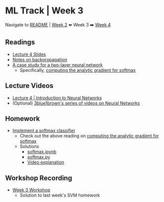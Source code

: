 # ML Track | Week 3
Navigate to [README](README.md) | [Week 2](week2.md) ⬅️ Week 3 ➡️ [Week 4](week4.md)
## Readings

- [Lecture 4 Slides](http://cs231n.stanford.edu/slides/2017/cs231n_2017_lecture4.pdf)
- [Notes on backpropagation](https://cs231n.github.io/optimization-2/)
- [A case study for a two-layer neural network](https://cs231n.github.io/neural-networks-case-study/)
    - Specifically, [computing the analytic gradient for softmax](https://cs231n.github.io/neural-networks-case-study/#grad)


## Lecture Videos
* [Lecture 4 | Introduction to Neural Networks](https://www.youtube.com/watch?v=d14TUNcbn1k&list=PL3FW7Lu3i5JvHM8ljYj-zLfQRF3EO8sYv)
* (Optional) [3blue1brown's series of videos on Neural Networks](https://www.youtube.com/watch?v=aircAruvnKk&list=PLZHQObOWTQDNU6R1_67000Dx_ZCJB-3pi)

## Homework
* [Implement a softmax classifier](assignments/colab/2020/module1/softmax.ipynb)
    * Check out the above reading on [computing the analytic gradient for softmax](https://cs231n.github.io/neural-networks-case-study/#grad)
    * Solutions
        * [softmax.ipynb](assignments/solutions/week3/softmax.ipynb)
        * [softmax.py](assignments/solutions/week3/softmax.py)
        * [Video explanation](https://youtu.be/47vHdLcDlT8)

## Workshop Recording
* [Week 3 Workshop](https://youtu.be/xPS31n0rZl4)
    * Solution to last week's SVM homework
